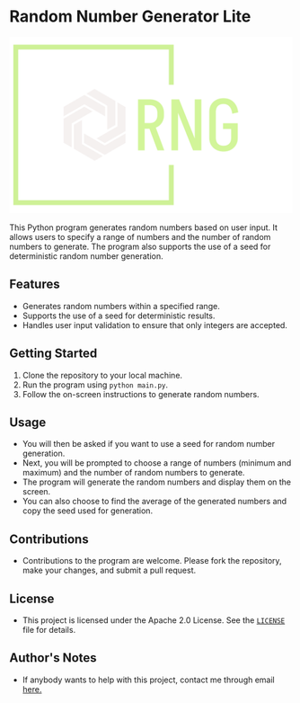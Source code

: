 # Random Number Generator Lite
![logo](/noncode/logo.png)

This Python program generates random numbers based on user input. It allows users to specify a range of numbers and the number of random numbers to generate. The program also supports the use of a seed for deterministic random number generation.

## Features

- Generates random numbers within a specified range.
- Supports the use of a seed for deterministic results.
- Handles user input validation to ensure that only integers are accepted.

## Getting Started

1. Clone the repository to your local machine.
3. Run the program using `python main.py`.
4. Follow the on-screen instructions to generate random numbers.

## Usage

- You will then be asked if you want to use a seed for random number generation.
- Next, you will be prompted to choose a range of numbers (minimum and maximum) and the number of random numbers to generate.
- The program will generate the random numbers and display them on the screen.
- You can also choose to find the average of the generated numbers and copy the seed used for generation.

## Contributions

- Contributions to the program are welcome. Please fork the repository, make your changes, and submit a pull request.

## License

- This project is licensed under the Apache 2.0 License. See the [`LICENSE`](LICENSE) file for details.

## Author's Notes
- If anybody wants to help with this project, contact me through email [here.](https://mail.google.com/mail/u/0/?fs=1&to=sashapbaranov@gmail.com&tf=cm)
